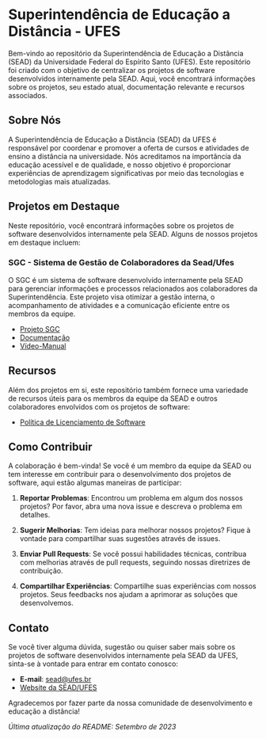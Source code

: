 # Superintendência de Educação a Distância - UFES

Bem-vindo ao repositório da Superintendência de Educação a Distância (SEAD) da Universidade Federal do Espírito Santo (UFES). Este repositório foi criado com o objetivo de centralizar os projetos de software desenvolvidos internamente pela SEAD. Aqui, você encontrará informações sobre os projetos, seu estado atual, documentação relevante e recursos associados.

## Sobre Nós

A Superintendência de Educação a Distância (SEAD) da UFES é responsável por coordenar e promover a oferta de cursos e atividades de ensino a distância na universidade. Nós acreditamos na importância da educação acessível e de qualidade, e nosso objetivo é proporcionar experiências de aprendizagem significativas por meio das tecnologias e metodologias mais atualizadas.

## Projetos em Destaque

Neste repositório, você encontrará informações sobre os projetos de software desenvolvidos internamente pela SEAD. Alguns de nossos projetos em destaque incluem:

### SGC - Sistema de Gestão de Colaboradores da Sead/Ufes

O SGC é um sistema de software desenvolvido internamente pela SEAD para gerenciar informações e processos relacionados aos colaboradores da Superintendência. Este projeto visa otimizar a gestão interna, o acompanhamento de atividades e a comunicação eficiente entre os membros da equipe.

- [Projeto SGC](https://github.com/SEAD-UFES/sgc)
- [Documentação](https://github.com/SEAD-UFES/sgc/tree/main/design)
- [Vídeo-Manual](https://youtube.com/playlist?list=PLx8PUUdYsUGZF_Xzb0XidBOlrk4BmtvS_) 

## Recursos

Além dos projetos em si, este repositório também fornece uma variedade de recursos úteis para os membros da equipe da SEAD e outros colaboradores envolvidos com os projetos de software:

- [Política de Licenciamento de Software](licenca_software.md)

## Como Contribuir

A colaboração é bem-vinda! Se você é um membro da equipe da SEAD ou tem interesse em contribuir para o desenvolvimento dos projetos de software, aqui estão algumas maneiras de participar:

1. **Reportar Problemas**: Encontrou um problema em algum dos nossos projetos? Por favor, abra uma nova issue e descreva o problema em detalhes.

2. **Sugerir Melhorias**: Tem ideias para melhorar nossos projetos? Fique à vontade para compartilhar suas sugestões através de issues.

3. **Enviar Pull Requests**: Se você possui habilidades técnicas, contribua com melhorias através de pull requests, seguindo nossas diretrizes de contribuição.

4. **Compartilhar Experiências**: Compartilhe suas experiências com nossos projetos. Seus feedbacks nos ajudam a aprimorar as soluções que desenvolvemos.

## Contato

Se você tiver alguma dúvida, sugestão ou quiser saber mais sobre os projetos de software desenvolvidos internamente pela SEAD da UFES, sinta-se à vontade para entrar em contato conosco:

- **E-mail**: sead@ufes.br
- [Website da SEAD/UFES](https://sead.ufes.br/)

Agradecemos por fazer parte da nossa comunidade de desenvolvimento e educação a distância!

*Última atualização do README: Setembro de 2023*
